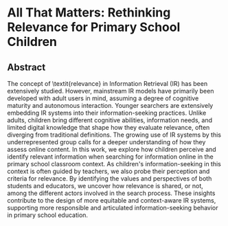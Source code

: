 # All That Matters: Rethinking Relevance for Primary School Children

## Abstract
The concept of \textit{relevance} in Information Retrieval (IR) has been extensively studied. However, mainstream IR models have primarily been developed with adult users in mind, assuming a degree of cognitive maturity and autonomous interaction. Younger searchers are extensively embedding IR systems into their information-seeking practices. Unlike adults, children bring different cognitive abilities, information needs, and limited digital knowledge that shape how they evaluate relevance, often diverging from traditional definitions. The growing use of IR systems by this underrepresented group calls for a deeper understanding of how they assess online content. In this work, we explore how children perceive and identify relevant information when searching for information online in the primary school classroom context. As children's information-seeking in this context is often guided by teachers, we also probe their perception and criteria for relevance. By identifying the values and perspectives of both students and educators, we uncover how relevance is shared, or not, among the different actors involved in the search process. These insights contribute to the design of more equitable and context-aware IR systems, supporting more responsible and articulated information-seeking behavior in primary school education. 

